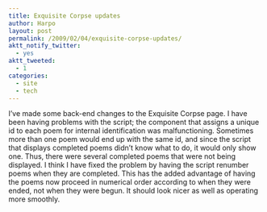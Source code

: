 ```yaml
---
title: Exquisite Corpse updates
author: Harpo
layout: post
permalink: /2009/02/04/exquisite-corpse-updates/
aktt_notify_twitter:
  - yes
aktt_tweeted:
  - 1
categories:
  - site
  - tech
---
```

I&#8217;ve made some back-end changes to the Exquisite Corpse page. I have been having problems with the script; the component that assigns a unique id to each poem for internal identification was malfunctioning. Sometimes more than one poem would end up with the same id, and since the script that displays completed poems didn&#8217;t know what to do, it would only show one. Thus, there were several completed poems that were not being displayed. I think I have fixed the problem by having the script renumber poems when they are completed. This has the added advantage of having the poems now proceed in numerical order according to when they were ended, not when they were begun. It should look nicer as well as operating more smoothly.